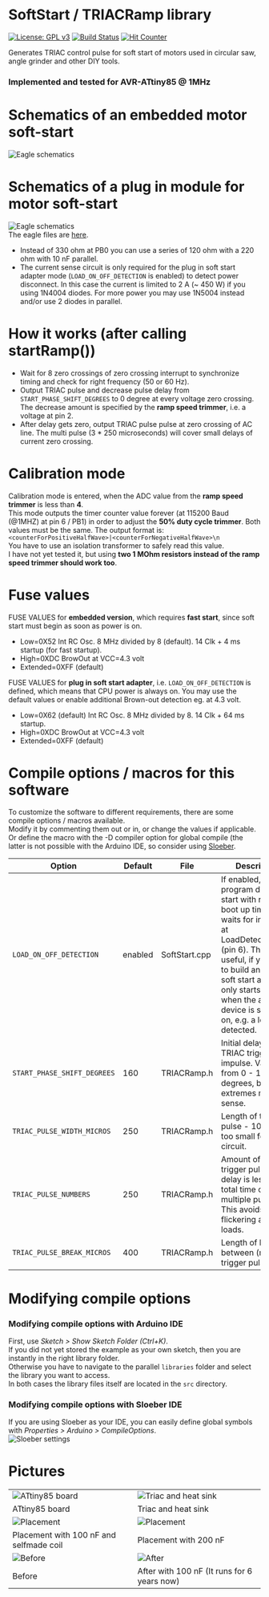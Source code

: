 # SoftStart / TRIACRamp library

[![License: GPL v3](https://img.shields.io/badge/License-GPLv3-blue.svg)](https://www.gnu.org/licenses/gpl-3.0)
[![Build Status](https://github.com/ArminJo/SoftStart/workflows/LibraryBuild/badge.svg)](https://github.com/ArminJo/SoftStart/actions)
[![Hit Counter](https://hitcounter.pythonanywhere.com/count/tag.svg?url=https%3A%2F%2Fgithub.com%2FArminJo%2FSoftStart)](https://github.com/brentvollebregt/hit-counter)

Generates TRIAC control pulse for soft start of motors used in circular saw, angle grinder and other DIY tools.

### Implemented and tested for AVR-ATtiny85 @ 1MHz

# Schematics of an embedded motor soft-start
![Eagle schematics](https://github.com/ArminJo/SoftStart/blob/master/extras/SoftstartEmbedded.png)<br/>
# Schematics of a plug in module for motor soft-start
![Eagle schematics](https://github.com/ArminJo/SoftStart/blob/master/extras/SoftstartPlugIn.png)<br/>
The eagle files are [here](https://github.com/ArminJo/SoftStart/blob/master/extras).

- Instead of 330 ohm at PB0 you can use a series of 120 ohm with a 220 ohm with 10 nF parallel.
- The current sense circuit is only required for the plug in soft start adapter mode (`LOAD_ON_OFF_DETECTION` is enabled) to detect power disconnect. In this case the current is limited to 2 A (~ 450 W) if you using 1N4004 diodes. For more power you may use 1N5004 instead and/or use 2 diodes in parallel.

# How it works (after calling startRamp())
- Wait for 8 zero crossings of zero crossing interrupt to synchronize timing and check for right frequency (50 or 60 Hz).
- Output TRIAC pulse and decrease pulse delay from `START_PHASE_SHIFT_DEGREES` to 0 degree at every voltage zero crossing.
    The decrease amount is specified by the **ramp speed trimmer**, i.e. a voltage at pin 2.
- After delay gets zero, output TRIAC pulse pulse at zero crossing of AC line. The multi pulse (3 * 250 microseconds) will cover small delays of current zero crossing.

# Calibration mode
Calibration mode is entered, when the ADC value from the **ramp speed trimmer** is less than **4**.<br/>
This mode outputs the timer counter value forever (at 115200 Baud (@1MHZ) at pin 6 / PB1) in order to adjust the **50% duty cycle trimmer**.
Both values must be the same.
The output format is: `<counterForPositiveHalfWave>|<counterForNegativeHalfWave>\n`<br/>
You have to use an isolation transformer to safely read this value.<br/>
I have not yet tested it, but using **two 1 MOhm resistors instead of the ramp speed trimmer should work too**.

# Fuse values
FUSE VALUES for **embedded version**, which requires **fast start**, since soft start must begin as soon as power is on.
- Low=0X52 Int RC Osc. 8 MHz divided by 8 (default). 14 Clk + 4 ms startup (for fast startup).
- High=0XDC BrowOut at VCC=4.3 volt
- Extended=0XFF (default)

FUSE VALUES for **plug in soft start adapter**, i.e. `LOAD_ON_OFF_DETECTION` is defined, which means that CPU power is always on.
You may use the default values or enable additional Brown-out detection eg. at 4.3 volt.
- Low=0X62 (default) Int RC Osc. 8 MHz divided by 8. 14 Clk + 64 ms startup.
- High=0XDC BrowOut at VCC=4.3 volt
- Extended=0XFF (default)

# Compile options / macros for this software
To customize the software to different requirements, there are some compile options / macros available.<br/>
Modify it by commenting them out or in, or change the values if applicable. Or define the macro with the -D compiler option for global compile (the latter is not possible with the Arduino IDE, so consider using [Sloeber](https://eclipse.baeyens.it).<br/>

| Option | Default | File | Description |
|-|-|-|-|
| `LOAD_ON_OFF_DETECTION` | enabled | SoftStart.cpp | If enabled, the program does not start with ramp at boot up time, but waits for interrupt at LoadDetectionInput (pin 6). This is useful, if you want to build an plug in soft start adapter. It only starts working when the attached device is switched on, e.g. a load is detected. |
| `START_PHASE_SHIFT_DEGREES` | 160 | TRIACRamp.h | Initial delay of TRIAC trigger impulse. Values from 0 - 180 degrees, but the extremes make no sense. |
| `TRIAC_PULSE_WIDTH_MICROS` | 250 | TRIACRamp.h | Length of trigger pulse - 100 us is too small for my circuit. |
| `TRIAC_PULSE_NUMBERS` | 250 | TRIACRamp.h | Amount of multiple trigger pulses if delay is less than total time of multiple pulses. This avoids flickering at small loads. |
| `TRIAC_PULSE_BREAK_MICROS` | 400 | TRIACRamp.h | Length of break between (multiple) trigger pulses. |

# Modifying compile options
### Modifying compile options with Arduino IDE
First, use *Sketch > Show Sketch Folder (Ctrl+K)*.<br/>
If you did not yet stored the example as your own sketch, then you are instantly in the right library folder.<br/>
Otherwise you have to navigate to the parallel `libraries` folder and select the library you want to access.<br/>
In both cases the library files itself are located in the `src` directory.<br/>

### Modifying compile options with Sloeber IDE
If you are using Sloeber as your IDE, you can easily define global symbols with *Properties > Arduino > CompileOptions*.<br/>
![Sloeber settings](https://github.com/ArminJo/ServoEasing/blob/master/pictures/SloeberDefineSymbols.png)


# Pictures
| | |
|-|-|
| ![ATtiny85 board](https://github.com/ArminJo/SoftStart/blob/master/extras/ATtiny85Board.jpg) | ![Triac and heat sink](https://github.com/ArminJo/SoftStart/blob/master/extras/Triac+HeatSink.jpg) |
| ATtiny85 board | Triac and heat sink |
| ![Placement](https://github.com/ArminJo/SoftStart/blob/master/extras/Placement1.jpg) | ![Placement](https://github.com/ArminJo/SoftStart/blob/master/extras/Placement2.jpg) |
| Placement with 100 nF and selfmade coil | Placement with 200 nF |
| ![Before](https://github.com/ArminJo/SoftStart/blob/master/extras/Before.jpg) | ![After](https://github.com/ArminJo/SoftStart/blob/master/extras/After.jpg) |
| Before | After with 100 nF (It runs for 6 years now) |

